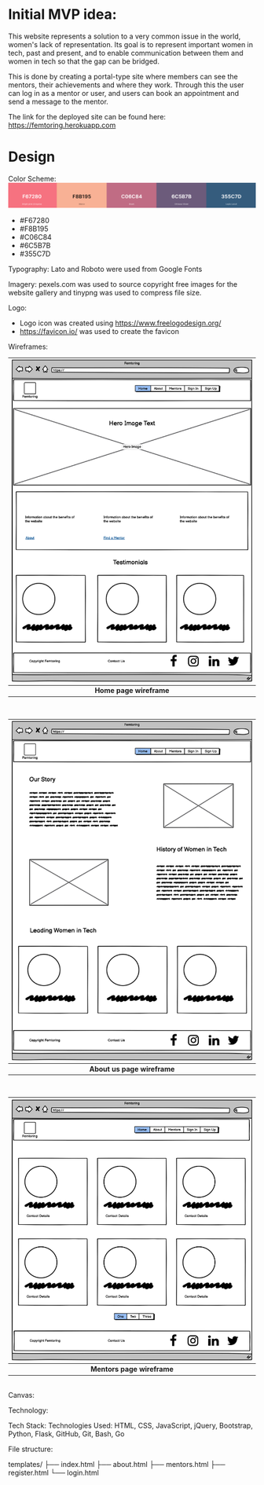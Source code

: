 # Initial MVP idea:

This website represents a solution to a very common issue in the world, women's lack of representation. Its goal is to represent important women in tech, past and present, and to enable communication between them and women in tech so that the gap can be bridged.

This is done by creating a portal-type site where members can see the mentors, their achievements and where they work. Through this the user can log in as a mentor or user, and users can book an appointment and send a message to the mentor.

The link for the deployed site can be found here: https://femtoring.herokuapp.com

# Design

Color Scheme:
![alt text](assets/readme_images/colour-palette.png)

-   #F67280
-   #F8B195
-   #C06C84
-   #6C5B7B
-   #355C7D​

Typography:
Lato and Roboto were used from Google Fonts​

Imagery:
pexels.com was used to source copyright free images for the website gallery and tinypng was used to compress file size​.

Logo:

-   Logo icon was created using https://www.freelogodesign.org/
-   https://favicon.io/ was used to create the favicon

Wireframes:


| ![Home page wireframe](assets/readme_images/home-page.png) |
| :-------------------------------------------------: |
|             <b>Home page wireframe</b>              |
 <br />

| ![femtoring about wireframe](assets/readme_images/about-page.png) |
| :--------------------------------------------------------: |
|               <b>About us page wireframe</b>               |
 <br />

| ![femtoring mentors wireframe](assets/readme_images/mentors-page.png) |
| :------------------------------------------------------------: |
|                 <b>Mentors page wireframe</b>                  |
 <br />
Canvas:

Technology:

Tech Stack:
​Technologies Used: HTML, CSS, JavaScript, jQuery, Bootstrap, Python, Flask, GitHub, Git, Bash, Go

File structure:

templates/
├── index.html
├── about.html
├── mentors.html
├── register.html
└── login.html
